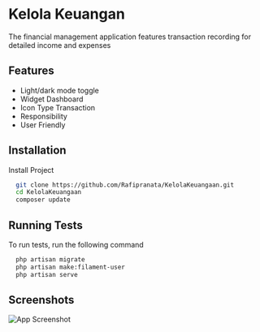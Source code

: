 
# Kelola Keuangan

The financial management application features transaction recording for detailed income and expenses

## Features

- Light/dark mode toggle
- Widget Dashboard
- Icon Type Transaction 
- Responsibility 
- User Friendly


## Installation

Install Project

```bash
  git clone https://github.com/Rafipranata/KelolaKeuangaan.git
  cd KelolaKeuangaan
  composer update
```
    
## Running Tests

To run tests, run the following command

```bash
  php artisan migrate
  php artisan make:filament-user
  php artisan serve 
```


## Screenshots

![App Screenshot](https://via.placeholder.com/468x300?text=App+Screenshot+Here)

